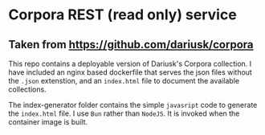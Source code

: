 # Corpora REST (read only) service
## Taken from https://github.com/dariusk/corpora

This repo contains a deployable version of Dariusk's Corpora collection. I have included an nginx based dockerfile that serves the json files without the `.json` extenstion, and an `index.html` file to document the available collections.

The index-generator folder contains the simple `javasript` code to generate the `index.html` file. I use `Bun` rather than `NodeJS`. It is invoked when the container image is built.
